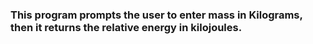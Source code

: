 ### This program prompts the user to enter mass in Kilograms, then it returns the relative energy in kilojoules.